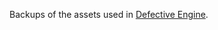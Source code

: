 Backups of the assets used in [Defective Engine](https://github.com/DetectiveBaldi/DEFECTIVE_ENGINE).